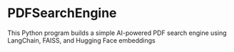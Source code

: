 # PDFSearchEngine
This Python program builds a simple AI-powered PDF search engine using LangChain, FAISS, and Hugging Face embeddings
